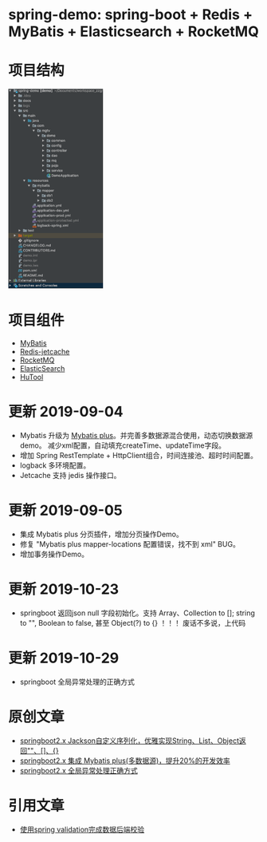 # spring-demo: spring-boot + Redis + MyBatis + Elasticsearch + RocketMQ

# 项目结构
<img src="docs/project.png" height="400px;"/>

# 项目组件
* [MyBatis](http://www.mybatis.org/mybatis-3/zh/index.html)
* [Redis-jetcache](https://github.com/alibaba/jetcache)
* [RocketMQ](https://github.com/apache/rocketmq-spring/blob/master/README_zh_CN.md)
* [ElasticSearch](https://spring.io/projects/spring-data-elasticsearch)
* [HuTool](https://hutool.cn/docs/#/?id=%e6%96%87%e6%a1%a3)

# 更新 2019-09-04
* Mybatis 升级为 [Mybatis plus](https://mp.baomidou.com/)。并完善多数据源混合使用，动态切换数据源demo。
减少xml配置，自动填充createTime、updateTime字段。
* 增加 Spring RestTemplate + HttpClient组合，时间连接池、超时时间配置。
* logback 多环境配置。
* Jetcache 支持 jedis 操作接口。

# 更新 2019-09-05
* 集成 Mybatis plus 分页插件，增加分页操作Demo。
* 修复 "Mybatis plus mapper-locations 配置错误，找不到 xml" BUG。
* 增加事务操作Demo。

# 更新 2019-10-23
* springboot 返回json null 字段初始化。支持 Array、Collection to []; string to "", Boolean to false, 甚至 Object(?) to {} ！！！
废话不多说，上代码

# 更新 2019-10-29
* springboot 全局异常处理的正确方式

# 原创文章
* [springboot2.x Jackson自定义序列化，优雅实现String、List、Object返回""、[]、{}](https://www.jianshu.com/p/5ff776df1370)
* [springboot2.x 集成 Mybatis plus(多数据源)，提升20%的开发效率](https://www.jianshu.com/p/bcef1351ea9c)
* [springboot2.x 全局异常处理正确方式](https://www.jianshu.com/p/d72daaa9b722)

# 引用文章
* [使用spring validation完成数据后端校验](https://blog.csdn.net/u013815546/article/details/77248003)